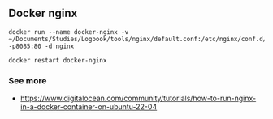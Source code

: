 ## Docker nginx

```
docker run --name docker-nginx -v ~/Documents/Studies/Logbook/tools/nginx/default.conf:/etc/nginx/conf.d/default.conf -p8085:80 -d nginx
```

```
docker restart docker-nginx
```

### See more
- https://www.digitalocean.com/community/tutorials/how-to-run-nginx-in-a-docker-container-on-ubuntu-22-04
